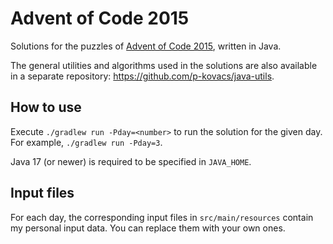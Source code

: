 # Advent of Code 2015

Solutions for the puzzles of [Advent of Code 2015](https://adventofcode.com/2015), written in Java.

The general utilities and algorithms used in the solutions are also available in a separate repository: https://github.com/p-kovacs/java-utils.

## How to use

Execute `./gradlew run -Pday=<number>` to run the solution for the given day. For example, `./gradlew run -Pday=3`.

Java 17 (or newer) is required to be specified in `JAVA_HOME`.

## Input files

For each day, the corresponding input files in `src/main/resources` contain my personal input data.
You can replace them with your own ones.
